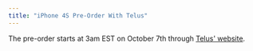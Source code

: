 ```yaml
---
title: "iPhone 4S Pre-Order With Telus"
---
```

<p>The pre-order starts at 3am EST on October 7th through <a href="https://www.telusmobility.com">Telus' website</a>.</p>
